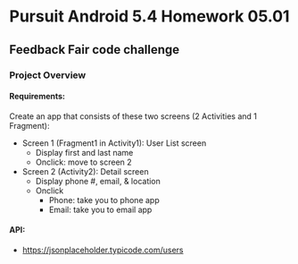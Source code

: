 # Pursuit Android 5.4 Homework 05.01

## Feedback Fair code challenge

### Project Overview

#### Requirements:
Create an app that consists of these two screens (2 Activities and 1 Fragment):
- Screen 1 (Fragment1 in Activity1): User List screen
    - Display first and last name 
    - Onclick: move to screen 2
- Screen 2 (Activity2): Detail screen
    - Display phone #, email, & location 
    - Onclick 
      - Phone: take you to phone app 
      - Email: take you to email app 

#### API:
- https://jsonplaceholder.typicode.com/users
